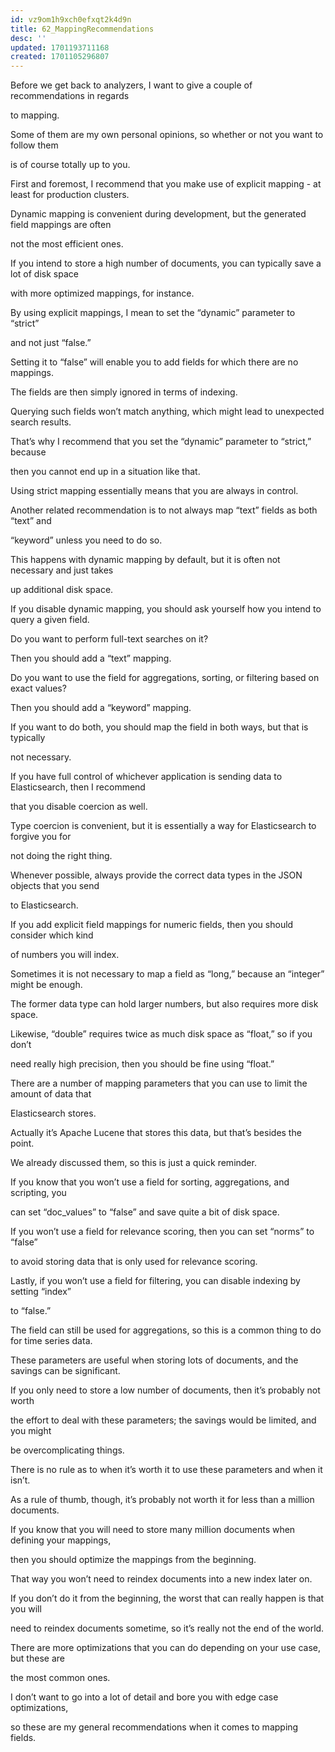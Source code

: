 ```yaml
---
id: vz9om1h9xch0efxqt2k4d9n
title: 62_MappingRecommendations
desc: ''
updated: 1701193711168
created: 1701105296807
---
```

Before we get back to analyzers, I want to give a couple of recommendations in regards

to mapping.

Some of them are my own personal opinions, so whether or not you want to follow them

is of course totally up to you.

First and foremost, I recommend that you make use of explicit mapping - at least for production clusters.

Dynamic mapping is convenient during development, but the generated field mappings are often

not the most efficient ones.

If you intend to store a high number of documents, you can typically save a lot of disk space

with more optimized mappings, for instance.

By using explicit mappings, I mean to set the “dynamic” parameter to “strict”

and not just “false.”

Setting it to “false” will enable you to add fields for which there are no mappings.

The fields are then simply ignored in terms of indexing.

Querying such fields won’t match anything, which might lead to unexpected search results.

That’s why I recommend that you set the “dynamic” parameter to “strict,” because

then you cannot end up in a situation like that.

Using strict mapping essentially means that you are always in control.

Another related recommendation is to not always map “text” fields as both “text” and

“keyword” unless you need to do so.

This happens with dynamic mapping by default, but it is often not necessary and just takes

up additional disk space.

If you disable dynamic mapping, you should ask yourself how you intend to query a given field.

Do you want to perform full-text searches on it?

Then you should add a “text” mapping.

Do you want to use the field for aggregations, sorting, or filtering based on exact values?

Then you should add a “keyword” mapping.

If you want to do both, you should map the field in both ways, but that is typically

not necessary.

If you have full control of whichever application is sending data to Elasticsearch, then I recommend

that you disable coercion as well.

Type coercion is convenient, but it is essentially a way for Elasticsearch to forgive you for

not doing the right thing.

Whenever possible, always provide the correct data types in the JSON objects that you send

to Elasticsearch.

If you add explicit field mappings for numeric fields, then you should consider which kind

of numbers you will index.

Sometimes it is not necessary to map a field as “long,” because an “integer” might be enough.

The former data type can hold larger numbers, but also requires more disk space.

Likewise, “double” requires twice as much disk space as “float,” so if you don’t

need really high precision, then you should be fine using “float.”

There are a number of mapping parameters that you can use to limit the amount of data that

Elasticsearch stores.

Actually it’s Apache Lucene that stores this data, but that’s besides the point.

We already discussed them, so this is just a quick reminder.

If you know that you won’t use a field for sorting, aggregations, and scripting, you

can set “doc_values” to “false” and save quite a bit of disk space.

If you won’t use a field for relevance scoring, then you can set “norms” to “false”

to avoid storing data that is only used for relevance scoring.

Lastly, if you won’t use a field for filtering, you can disable indexing by setting “index”

to “false.”

The field can still be used for aggregations, so this is a common thing to do for time series data.

These parameters are useful when storing lots of documents, and the savings can be significant.

If you only need to store a low number of documents, then it’s probably not worth

the effort to deal with these parameters; the savings would be limited, and you might

be overcomplicating things.

There is no rule as to when it’s worth it to use these parameters and when it isn’t.

As a rule of thumb, though, it’s probably not worth it for less than a million documents.

If you know that you will need to store many million documents when defining your mappings,

then you should optimize the mappings from the beginning.

That way you won’t need to reindex documents into a new index later on.

If you don’t do it from the beginning, the worst that can really happen is that you will

need to reindex documents sometime, so it’s really not the end of the world.

There are more optimizations that you can do depending on your use case, but these are

the most common ones.

I don’t want to go into a lot of detail and bore you with edge case optimizations,

so these are my general recommendations when it comes to mapping fields.